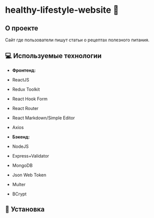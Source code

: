#
# healthy-lifestyle-website :apple:
## О проекте
    
Сайт где пользователи пишут статьи о рецептах полезного питания.

## :computer: Используемые технологии
- **Фронтенд:**
- ReactJS 
- Redux Toolkit
- React Hook Form
- React Router 
- React Markdown/Simple Editor
- Axios

- **Бэкенд:**
- NodeJS
- Express+Validator
- MongoDB
- Json Web Token
- Multer
- BCrypt

## :hammer: Установка 



